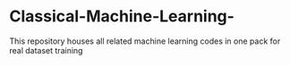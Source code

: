 # Classical-Machine-Learning-
This repository houses all related machine learning codes in one pack for real dataset training
